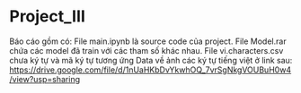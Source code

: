 # Project_III
Báo cáo gồm có:
File main.ipynb là source code của project.
File Model.rar chứa các model đã train với các tham số khác nhau.
File vi.characters.csv chưa ký tự và mã ký tự tương ứng
Data về ảnh các ký tự tiếng việt ở link sau: https://drive.google.com/file/d/1nUaHKbDvYkwhOQ_7vrSgNkgVOUBuH0w4/view?usp=sharing

